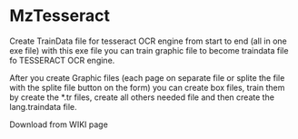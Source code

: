 # MzTesseract
Create TrainData file for tesseract OCR engine from start to end (all in one exe file)
with this exe file you can train graphic file to become traindata file fo TESSERACT OCR engine.

After you create Graphic files (each page on separate file or splite the file with the splite file button on the form) 
you can create box files, train them by create the *.tr files, create all others needed file
and then create the lang.traindata file.

Download from WIKI page
